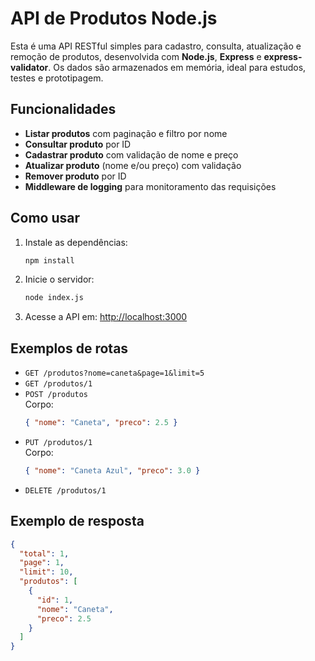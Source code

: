 # API de Produtos Node.js

Esta é uma API RESTful simples para cadastro, consulta, atualização e remoção de produtos, desenvolvida com **Node.js**, **Express** e **express-validator**. Os dados são armazenados em memória, ideal para estudos, testes e prototipagem.

## Funcionalidades

- **Listar produtos** com paginação e filtro por nome
- **Consultar produto** por ID
- **Cadastrar produto** com validação de nome e preço
- **Atualizar produto** (nome e/ou preço) com validação
- **Remover produto** por ID
- **Middleware de logging** para monitoramento das requisições

## Como usar

1. Instale as dependências:
   ```bash
   npm install
   ```
2. Inicie o servidor:
   ```bash
   node index.js
   ```
3. Acesse a API em: [http://localhost:3000](http://localhost:3000)

## Exemplos de rotas

- `GET /produtos?nome=caneta&page=1&limit=5`
- `GET /produtos/1`
- `POST /produtos`  
  Corpo:
  ```json
  { "nome": "Caneta", "preco": 2.5 }
  ```
- `PUT /produtos/1`  
  Corpo:
  ```json
  { "nome": "Caneta Azul", "preco": 3.0 }
  ```
- `DELETE /produtos/1`

## Exemplo de resposta

```json
{
  "total": 1,
  "page": 1,
  "limit": 10,
  "produtos": [
    {
      "id": 1,
      "nome": "Caneta",
      "preco": 2.5
    }
  ]
}
```
